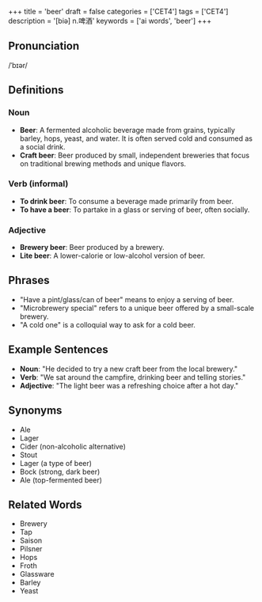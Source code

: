 +++
title = 'beer'
draft = false
categories = ['CET4']
tags = ['CET4']
description = '[biə] n.啤酒'
keywords = ['ai words', 'beer']
+++

## Pronunciation
/ˈbɪər/

## Definitions
### Noun
- **Beer**: A fermented alcoholic beverage made from grains, typically barley, hops, yeast, and water. It is often served cold and consumed as a social drink.
- **Craft beer**: Beer produced by small, independent breweries that focus on traditional brewing methods and unique flavors.

### Verb (informal)
- **To drink beer**: To consume a beverage made primarily from beer.
- **To have a beer**: To partake in a glass or serving of beer, often socially.

### Adjective
- **Brewery beer**: Beer produced by a brewery.
- **Lite beer**: A lower-calorie or low-alcohol version of beer.

## Phrases
- "Have a pint/glass/can of beer" means to enjoy a serving of beer.
- "Microbrewery special" refers to a unique beer offered by a small-scale brewery.
- "A cold one" is a colloquial way to ask for a cold beer.

## Example Sentences
- **Noun**: "He decided to try a new craft beer from the local brewery."
- **Verb**: "We sat around the campfire, drinking beer and telling stories."
- **Adjective**: "The light beer was a refreshing choice after a hot day."

## Synonyms
- Ale
- Lager
- Cider (non-alcoholic alternative)
- Stout
- Lager (a type of beer)
- Bock (strong, dark beer)
- Ale (top-fermented beer)

## Related Words
- Brewery
- Tap
- Saison
- Pilsner
- Hops
- Froth
- Glassware
- Barley
- Yeast
